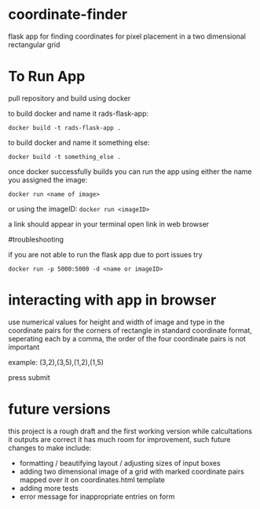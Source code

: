 # coordinate-finder
flask app for finding coordinates for pixel placement in a two dimensional rectangular grid

# To Run App

pull repository and build using docker

to build docker and name it rads-flask-app:

``` docker build -t rads-flask-app . ```

to build docker and name it something else:

``` docker build -t something_else . ```

once docker successfully builds you can run the app using either the name you assigned the image:

``` docker run <name of image> ```

or using the imageID:
``` docker run <imageID> ```

a link should appear in your terminal open link in web browser

#troubleshooting

if you are not able to run the flask app due to port issues try 

```docker run -p 5000:5000 -d <name or imageID>```


# interacting with app in browser
use numerical values for height and width of image
and type in the coordinate pairs for the corners of rectangle in standard coordinate format, seperating each by a comma, 
the order of the four coordinate pairs is not important

example: (3,2),(3,5),(1,2),(1,5)

press submit

# future versions
this project is a rough draft and the first working version while calcultations it outputs are correct it has much room for improvement, such future changes to make include:
* formatting / beautifying layout / adjusting sizes of input boxes
* adding two dimensional image of a grid with marked coordinate pairs mapped over it on coordinates.html template
* adding more tests
* error message for inappropriate entries on form

